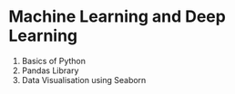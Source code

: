 # Machine Learning and Deep Learning
1) Basics of Python 
2) Pandas Library
3) Data Visualisation using Seaborn
